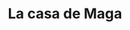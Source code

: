 ---
title: "La casa de Maga"
url: /ciudad-autonoma-de-buenos-aires/la-casa-de-maga/
shop: panadería
---